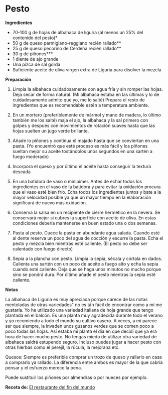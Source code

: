 # Pesto

**Ingredientes**

- 70-100 g de hojas de albahaca de liguria (al menos un 25% del contenido del pesto)*
- 50 g de queso parmigiano-reggiano recién rallado**
- 25 g de queso pecorino de Cerdeña recién rallado**
- 30 g de piñones***
- 1 diente de ajo grande
- Una pizca de sal gorda
- Suficiente aceite de oliva virgen extra de Liguria para disolver la mezcla

**Preparación**

1. Limpia la albahaca cuidadosamente con agua fría y sin romper las hojas. Deja secar de forma natural. (Mi albahaca estaba en las últimas y lo de cuidadosamente admito que yo, me lo salté) Prepara el resto de ingredientes que es recomendable estén a temperatura ambiente.

2. En un mortero (preferiblemente de mármol y mano de madera, lo último también me los salté) maja el ajo, la albahaca y la sal primero con golpes y después con movimientos de rotación suaves hasta que las hojas suelten un jugo verde brillante.

3. Añade lo piñones y continua el majado hasta que se conviertan en una pasta. (Yo encuentró que esté proceso es más fácil y los piñones sueltan mejor su aceite tostándolos unos segundos en una sartén a fuego moderado)

4. Incorpora el queso y por último el aceite hasta conseguir la textura deseada

5. En una batidora de vaso o minipimer. Antes de echar todos los ingredientes en el vaso de la batidora y para evitar la oxidación procura que el vaso esté bien frío. Echa todos los ingredientes juntos y bate a la mayor velocidad posible ya que un mayor tiempo en la elaboración significará de nuevo más oxidación.

6. Conserva la salsa en un recipiente de cierre hermético en la nevera. Se conservará mejor si cubres la superficie con aceite de oliva. En estas condiciones debería mantenerse en buen estado una o dos semanas.

7. Pasta al pesto. Cuece la pasta en abundante agua salada. Cuando esté al dente reserva un poco del agua de cocción y escurre la pasta. Echa el pesto y mezcla bien mientras esté caliente. (El pesto no debe ser calentado con fuego directo)

8. Sepia a la plancha con pesto. Limpia la sepia, sécala y córtala en dados. Calienta una sartén con un poco de aceite a fuego alto y echa la sepia cuando esté caliente. Deja que se haga unos minutos no mucho porque sino se pondrá dura. Por último añade el pesto mientras la sepia esté caliente.

**Notas**

La albahaca de Liguria es muy apreciada porque carece de las notas mentoladas de otras variedades" no es tán fácil de encontrar como a mi me gustaría. Yo he utilizado una variedad italiana de hoja grande que tengo plantada en el balcón. Es una planta muy agradecida durante todo el verano y yo recomiendo a todo el mundo su cultivo casero. A veces, a mi parece ser que siempre, la invaden unos gusanos verdes que se comen poco a poco todas las hojas. Así estaba mi planta el día en que decidí que ya era hora de hacer mucho pesto. No tengas miedo de utilizar otra variedad de albahaca saldrá estupendo seguro. Incluso puedes jugar a hacer pesto con otras hierbas como el perejil, la rúcula, la mejorana etc.

Quesos: Siempre es preferible comprar un trozo de queso y rallarlo en casa a comprarlo ya rallado. La diferencia entre ambos es mayor de la que cabría pensar y el esfuerzo merece la pena.

Puede sustituir los piñones por almendras o por nueces por ejemplo.

**Receta de:** [El restaurante del fin del mundo](http://restaurantefinmundo.blogspot.com.es/2015/09/pesto-genoves-un-senor-pesto-otra.html)
<!--
	-- http://elgranchef.imujer.com/2009/08/12/consejos-para-una-buena-pasta-con-pesto
	-- http://www.gastronomiaycia.com/2008/06/16/salsa-pesto/
	-- http://www.asopaipas.com/2011/01/espaguetis-al-pesto-alla-genovese.html
	-->